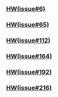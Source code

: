 ### [HW(issue#6)](https://github.com/kalmiavicky/__11304_python_2024_tvdi__/tree/main/homework/%E6%9E%97%E9%83%81%E9%9B%AF/issue6)  
### [HW(issue#65)](https://github.com/kalmiavicky/__11304_python_2024_tvdi__/tree/main/homework/%E6%9E%97%E9%83%81%E9%9B%AF/issue65)  
### [HW(issue#112)](https://github.com/kalmiavicky/__11304_python_2024_tvdi__/tree/main/homework/%E6%9E%97%E9%83%81%E9%9B%AF/issue112)

### [HW(issue#164)](https://github.com/kalmiavicky/__11304_python_2024_tvdi__/tree/main/homework/%E6%9E%97%E9%83%81%E9%9B%AF/issue164)

### [HW(issue#192)](https://github.com/kalmiavicky/__11304_python_2024_tvdi__/tree/main/homework/%E6%9E%97%E9%83%81%E9%9B%AF/issue192)

### [HW(issue#216)](https://github.com/kalmiavicky/__11304_python_2024_tvdi__/tree/main/homework/%E6%9E%97%E9%83%81%E9%9B%AF/issue216)
